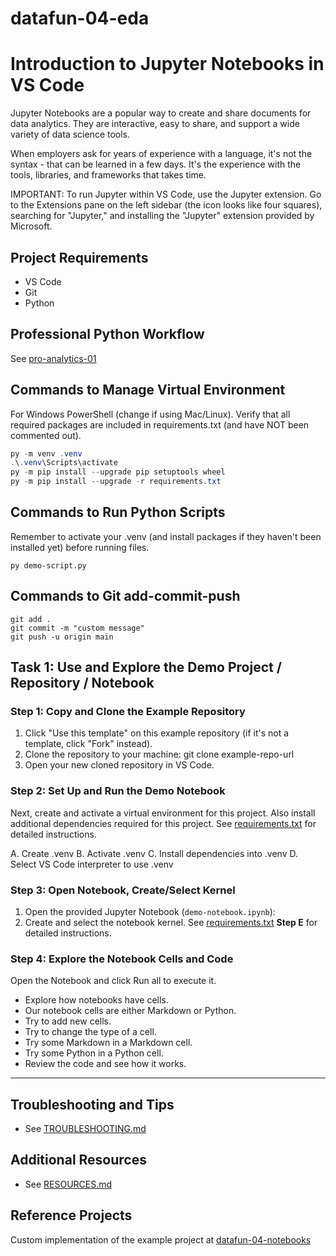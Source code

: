 # datafun-04-eda
# Introduction to Jupyter Notebooks in VS Code

Jupyter Notebooks are a popular way to create and share documents for data analytics. 
They are interactive, easy to share, and support a wide variety of data science tools.

When employers ask for years of experience with a language, it's not the syntax - that can be learned in a few days. 
It's the experience with the tools, libraries, and frameworks that takes time.

IMPORTANT: To run Jupyter within VS Code, use the Jupyter extension. Go to the Extensions pane on the left sidebar (the icon looks like four squares), searching for "Jupyter," and installing the "Jupyter" extension provided by Microsoft.

## Project Requirements

- VS Code
- Git
- Python 

## Professional Python Workflow

See [pro-analytics-01](https://github.com/denisecase/pro-analytics-01/)

## Commands to Manage Virtual Environment

For Windows PowerShell (change if using Mac/Linux).
Verify that all required packages are included in requirements.txt (and have NOT been commented out).

```powershell
py -m venv .venv
.\.venv\Scripts\activate
py -m pip install --upgrade pip setuptools wheel
py -m pip install --upgrade -r requirements.txt
```

## Commands to Run Python Scripts

Remember to activate your .venv (and install packages if they haven't been installed yet) before running files.

```shell
py demo-script.py
```

## Commands to Git add-commit-push

```shell
git add .
git commit -m "custom message"
git push -u origin main
```

## Task 1: Use and Explore the Demo Project / Repository / Notebook

### Step 1: Copy and Clone the Example Repository
1. Click "Use this template" on this example repository (if it's not a template, click "Fork" instead).
2. Clone the repository to your machine:
   git clone example-repo-url
3. Open your new cloned repository in VS Code.

### Step 2: Set Up and Run the Demo Notebook
Next, create and activate a virtual environment for this project. 
Also install additional dependencies required for this project.
See [requirements.txt](requirements.txt) for detailed instructions. 

A. Create .venv
B. Activate .venv
C. Install dependencies into .venv
D. Select VS Code interpreter to use .venv

### Step 3: Open Notebook, Create/Select Kernel
1. Open the provided Jupyter Notebook (`demo-notebook.ipynb`):
2. Create and select the notebook kernel. See [requirements.txt](requirements.txt) **Step E** for detailed instructions. 

### Step 4: Explore the Notebook Cells and Code
Open the Notebook and click Run all to execute it.
- Explore how notebooks have cells. 
- Our notebook cells are either Markdown or Python. 
- Try to add new cells.
- Try to change the type of a cell.
- Try some Markdown in a Markdown cell.
- Try some Python in a Python cell. 
- Review the code and see how it works. 

---

## Troubleshooting and Tips
- See [TROUBLESHOOTING.md](docs/TROUBLESHOOTING.md)

## Additional Resources 
- See [RESOURCES.md](docs/RESOURCES.md)

## Reference Projects

Custom implementation of the example project at 
[datafun-04-notebooks](https://github.com/denisecase/datafun-04-notebooks/)